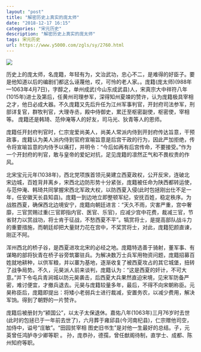 ```yaml
---
layout: "post"
title: "解密历史上真实的庞太师"
date: "2018-12-17 16:15"
categories: "宋元历史"
description: "解密历史上真实的庞太师"
tags: 宋元历史
url: https://www.y5000.com/zgls/sy/2760.html
---
```






![](https://img.y5000.com/uploads/allimg/160615/4-16061500413C54.jpg)

历史上的庞太师，名庞籍，年轻有为，文治武功，忠心不二，是难得的好臣子。要是他知道以后的编剧们都这么诬蔑他，哎，可怜的老人家。。庞籍(庞太师)(988年—1063年4月7日)，字醇之，单州成武(今山东成武县)人，宋真宗大中祥符八年(1015年)进士及第后，任黄州司理参军，深得知州夏竦的赞许，认为庞籍极具宰相之才，他日必成大器。不久庞籍又先后升任为江州军事判官，开封府司法参军，刑部详复官，群牧判官，大理寺丞，殿中侍御史，累迁至枢密副使，枢密使，宰相等。
庞籍还是韩琦、范仲淹等人的好友，司马光、狄青等人的恩师。

庞籍任开封府判官时，仁宗宠爱尚美人，尚美人常派内侍到开封府传达旨意，干预政事，庞籍认为美人派内侍到官府宣喻旨意是后宫干政的行为，因此严加拒绝，传令将宣喻旨意的内侍予以痛打，并明令：“今后如再有后宫传命，不要接受。”作为一个开封府的判官，敢与皇帝的爱妃对抗，足见庞籍的凛然正气和不畏权贵的作风。

北宋宝元元年(1038年)，西北党项族首领元昊建立西夏政权，公开反宋，连破北宋边城，百姓背井离乡，宋西北边防形势十分紧张，庞籍被任命为陕西都转运使，与范仲淹、韩琦共同掌握宋西北军政大权，以防西夏入侵(此时包拯刚出仕不足一年，任安徽天长县知县)。庞籍一到边地立即整顿军纪，安抚百姓，稳定秩序。为战胜西夏，确保西北边境安宁，庞籍向朝廷进言：“天久不雨，灾害严重，宫中奢靡，三官赏赐过重(三官即指内官、医官、乐官)，应减少宫中花费，裁减三官，节省财力以赏战功，将士肯于征战，不愁西夏不平”。犒赏将士，是提高部队战斗力的重要措施，而朝廷却把大量财力花在宫中，不奖赏将士，对此，庞籍犯颜直谏，刚正不阿。

浑州西北的桥子谷，是西夏进攻北宋的必经之地。庞籍特选善于骑射，董军事、有谋略的部将狄青在桥子谷旁筑寨驻兵。为解决数万士兵军用物资问题，庞籍招募百姓就地耕种，以供军粮，并以寨为基地，逐渐收复了被西夏攻占的其它城堡，扭转了战争局势。不久，元昊派人前来谈判，庞籍认为：“这是西夏的奸计，不可大意。”并下令屯兵青涧城以防元昊袭击，后西夏大兵果然直迫宋境，见宋军防备严密，难讨便宜，才撤兵退去。元昊与庞籍较量多年，最后，不得不向宋朝称臣。元昊称臣后，庞籍即提出：将矮小老弱兵士进行裁减，安置务农，以减少费用，解决军饷。得到了朝野的一片赞许。

庞籍后被册封为“颍国公”，以太子太保退休。嘉佑八年(1063年)三月76岁时去世(此时的包拯已于一年前去世了)，六月葬于雍邱县(今河南杞县)，仁宗赠他司空，加侍中，谥号“庄敏”。“田园贫宰相
图史旧书生”是对他一生最好的总结。子，元英曾任鸿胪寺少卿等职 。 孙，庞恭孙，德孺，曾任猷阁待制，直学士、成都、陈州知府等职。
